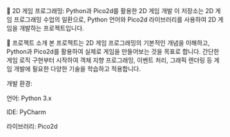 🚀 2D 게임 프로그래밍: Python과 Pico2d를 활용한 2D 게임 개발
이 저장소는 2D 게임 프로그래밍 수업의 일환으로, Python 언어와 Pico2d 라이브러리를 사용하여 2D 게임을 개발하는 프로젝트입니다.

📖 프로젝트 소개
본 프로젝트는 2D 게임 프로그래밍의 기본적인 개념을 이해하고, Python과 Pico2d를 활용하여 실제로 게임을 만들어보는 것을 목표로 합니다. 간단한 게임 로직 구현부터 시작하여 객체 지향 프로그래밍, 이벤트 처리, 그래픽 렌더링 등 게임 개발에 필요한 다양한 기술을 학습하고 적용합니다.

개발 환경:

언어: Python 3.x

IDE: PyCharm

라이브러리: Pico2d

